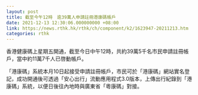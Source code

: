 ```yaml
---
layout: post
title: 截至今午12時　逾39萬人申請註冊港康碼帳戶
date: 2021-12-13 12:30:06.000000000 +08:00
link: https://news.rthk.hk/rthk/ch/component/k2/1623947-20211213.htm
categories: rthk
---
```


香港健康碼上星期五開通，截至今日中午12時，共約39萬5千名市民申請註冊帳戶，當中約11萬7千人已啓動帳戶。

「港康碼」系統本月10日起接受申請註冊帳戶，市民可於「港康碼」網站實名登記，成功開通後可透過「安心出行」流動應用程式3.0版本，上傳出行紀錄到「港康碼」系統，以便日後往內地時與廣東省「粵康碼」對接。
